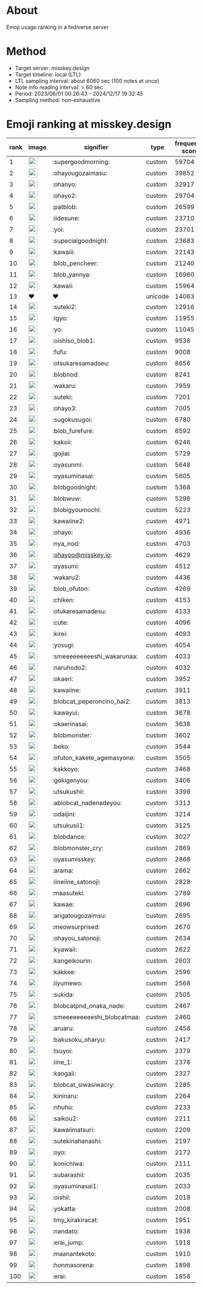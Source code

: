# About
Emoji usage ranking in a fediverse server

# Method
- Target server: misskey.design
- Target timeline: local (LTL)
- LTL sampling interval: about 6060 sec (100 notes at once)
- Note info reading interval: > 60 sec
- Period: 2023/06/01 00:26:43 - 2024/12/17 19:32:45 
- Sampling method: non-exhaustive

# Emoji ranking at misskey.design

|rank|image|signifier|type|frequency score|
|----|----|----|----|----|
|1|<img height="24" src="https://misskey.design/emoji/supergoodmorning.webp">|:supergoodmorning:|custom|59704|
|2|<img height="24" src="https://misskey.design/emoji/ohayougozaimasu.webp">|:ohayougozaimasu:|custom|39852|
|3|<img height="24" src="https://misskey.design/emoji/ohanyo.webp">|:ohanyo:|custom|32917|
|4|<img height="24" src="https://misskey.design/emoji/ohayo2.webp">|:ohayo2:|custom|29704|
|5|<img height="24" src="https://misskey.design/emoji/patblob.webp">|:patblob:|custom|26599|
|6|<img height="24" src="https://misskey.design/emoji/iidesune.webp">|:iidesune:|custom|23710|
|7|<img height="24" src="https://misskey.design/emoji/yoi.webp">|:yoi:|custom|23701|
|8|<img height="24" src="https://misskey.design/emoji/supecialgoodnight.webp">|:supecialgoodnight:|custom|23683|
|9|<img height="24" src="https://misskey.design/emoji/kawaiii.webp">|:kawaiii:|custom|22143|
|10|<img height="24" src="https://misskey.design/emoji/blob_pencheer.webp">|:blob_pencheer:|custom|21240|
|11|<img height="24" src="https://misskey.design/emoji/blob_yannya.webp">|:blob_yannya:|custom|16960|
|12|<img height="24" src="https://misskey.design/emoji/kawaii.webp">|:kawaii:|custom|15964|
|13|❤|❤|unicode|14063|
|14|<img height="24" src="https://misskey.design/emoji/suteki2.webp">|:suteki2:|custom|12916|
|15|<img height="24" src="https://misskey.design/emoji/igyo.webp">|:igyo:|custom|11955|
|16|<img height="24" src="https://misskey.design/emoji/yo.webp">|:yo:|custom|11045|
|17|<img height="24" src="https://misskey.design/emoji/oishiso_blob1.webp">|:oishiso_blob1:|custom|9538|
|18|<img height="24" src="https://misskey.design/emoji/fufu.webp">|:fufu:|custom|9008|
|19|<img height="24" src="https://misskey.design/emoji/otsukaresamadseu.webp">|:otsukaresamadseu:|custom|8656|
|20|<img height="24" src="https://misskey.design/emoji/blobnod.webp">|:blobnod:|custom|8241|
|21|<img height="24" src="https://misskey.design/emoji/wakaru.webp">|:wakaru:|custom|7959|
|22|<img height="24" src="https://misskey.design/emoji/suteki.webp">|:suteki:|custom|7201|
|23|<img height="24" src="https://misskey.design/emoji/ohayo3.webp">|:ohayo3:|custom|7005|
|24|<img height="24" src="https://misskey.design/emoji/sugokusugoi.webp">|:sugokusugoi:|custom|6780|
|25|<img height="24" src="https://misskey.design/emoji/blob_furefure.webp">|:blob_furefure:|custom|6592|
|26|<img height="24" src="https://misskey.design/emoji/kakoii.webp">|:kakoii:|custom|6246|
|27|<img height="24" src="https://misskey.design/emoji/gojiai.webp">|:gojiai:|custom|5729|
|28|<img height="24" src="https://misskey.design/emoji/oyasunmi.webp">|:oyasunmi:|custom|5648|
|29|<img height="24" src="https://misskey.design/emoji/oyasuminasai.webp">|:oyasuminasai:|custom|5605|
|30|<img height="24" src="https://misskey.design/emoji/blobgoodnight.webp">|:blobgoodnight:|custom|5368|
|31|<img height="24" src="https://misskey.design/emoji/blobwuw.webp">|:blobwuw:|custom|5296|
|32|<img height="24" src="https://misskey.design/emoji/blobigyoumochi.webp">|:blobigyoumochi:|custom|5223|
|33|<img height="24" src="https://misskey.design/emoji/kawaiine2.webp">|:kawaiine2:|custom|4971|
|34|<img height="24" src="https://misskey.design/emoji/ohayo.webp">|:ohayo:|custom|4936|
|35|<img height="24" src="https://misskey.design/emoji/nya_nod.webp">|:nya_nod:|custom|4703|
|36|<img height="24" src="https://misskey.design/emoji/ohayoo.webp">|:ohayoo@misskey.io:|custom|4629|
|37|<img height="24" src="https://misskey.design/emoji/oyasumi.webp">|:oyasumi:|custom|4512|
|38|<img height="24" src="https://misskey.design/emoji/wakaru2.webp">|:wakaru2:|custom|4436|
|39|<img height="24" src="https://misskey.design/emoji/blob_ofuton.webp">|:blob_ofuton:|custom|4269|
|40|<img height="24" src="https://misskey.design/emoji/chiken.webp">|:chiken:|custom|4153|
|41|<img height="24" src="https://misskey.design/emoji/otukaresamadesu.webp">|:otukaresamadesu:|custom|4133|
|42|<img height="24" src="https://misskey.design/emoji/cute.webp">|:cute:|custom|4096|
|43|<img height="24" src="https://misskey.design/emoji/kirei.webp">|:kirei:|custom|4093|
|44|<img height="24" src="https://misskey.design/emoji/yosugi.webp">|:yosugi:|custom|4054|
|45|<img height="24" src="https://misskey.design/emoji/smeeeeeeeeeshi_wakarunaa.webp">|:smeeeeeeeeeshi_wakarunaa:|custom|4033|
|46|<img height="24" src="https://misskey.design/emoji/naruhodo2.webp">|:naruhodo2:|custom|4032|
|47|<img height="24" src="https://misskey.design/emoji/okaeri.webp">|:okaeri:|custom|3952|
|48|<img height="24" src="https://misskey.design/emoji/kawaiine.webp">|:kawaiine:|custom|3911|
|49|<img height="24" src="https://misskey.design/emoji/blobcat_peperoncino_hai2.webp">|:blobcat_peperoncino_hai2:|custom|3813|
|50|<img height="24" src="https://misskey.design/emoji/kawayui.webp">|:kawayui:|custom|3678|
|51|<img height="24" src="https://misskey.design/emoji/okaerinasai.webp">|:okaerinasai:|custom|3638|
|52|<img height="24" src="https://misskey.design/emoji/blobmonster.webp">|:blobmonster:|custom|3602|
|53|<img height="24" src="https://misskey.design/emoji/beko.webp">|:beko:|custom|3544|
|54|<img height="24" src="https://misskey.design/emoji/ofuton_kakete_agemasyone.webp">|:ofuton_kakete_agemasyone:|custom|3505|
|55|<img height="24" src="https://misskey.design/emoji/kakkoyo.webp">|:kakkoyo:|custom|3468|
|56|<img height="24" src="https://misskey.design/emoji/gokigenyou.webp">|:gokigenyou:|custom|3406|
|57|<img height="24" src="https://misskey.design/emoji/utsukushii.webp">|:utsukushii:|custom|3398|
|58|<img height="24" src="https://misskey.design/emoji/ablobcat_nadenadeyou.webp">|:ablobcat_nadenadeyou:|custom|3313|
|59|<img height="24" src="https://misskey.design/emoji/odaijini.webp">|:odaijini:|custom|3214|
|60|<img height="24" src="https://misskey.design/emoji/utsukusii1.webp">|:utsukusii1:|custom|3125|
|61|<img height="24" src="https://misskey.design/emoji/blobdance.webp">|:blobdance:|custom|3027|
|62|<img height="24" src="https://misskey.design/emoji/blobmonster_cry.webp">|:blobmonster_cry:|custom|2869|
|63|<img height="24" src="https://misskey.design/emoji/oyasumisskey.webp">|:oyasumisskey:|custom|2868|
|64|<img height="24" src="https://misskey.design/emoji/arama.webp">|:arama:|custom|2862|
|65|<img height="24" src="https://misskey.design/emoji/iineiine_satonoji.webp">|:iineiine_satonoji:|custom|2828|
|66|<img height="24" src="https://misskey.design/emoji/maasuteki.webp">|:maasuteki:|custom|2789|
|67|<img height="24" src="https://misskey.design/emoji/kawae.webp">|:kawae:|custom|2696|
|68|<img height="24" src="https://misskey.design/emoji/arigatougozaimsu.webp">|:arigatougozaimsu:|custom|2695|
|69|<img height="24" src="https://misskey.design/emoji/meowsurprised.webp">|:meowsurprised:|custom|2670|
|70|<img height="24" src="https://misskey.design/emoji/ohayou_satonoji.webp">|:ohayou_satonoji:|custom|2634|
|71|<img height="24" src="https://misskey.design/emoji/kyawaii.webp">|:kyawaii:|custom|2622|
|72|<img height="24" src="https://misskey.design/emoji/kangeikourin.webp">|:kangeikourin:|custom|2603|
|73|<img height="24" src="https://misskey.design/emoji/kakkee.webp">|:kakkee:|custom|2596|
|74|<img height="24" src="https://misskey.design/emoji/iiyumewo.webp">|:iiyumewo:|custom|2568|
|75|<img height="24" src="https://misskey.design/emoji/sukida.webp">|:sukida:|custom|2505|
|76|<img height="24" src="https://misskey.design/emoji/blobcatpnd_onaka_nade.webp">|:blobcatpnd_onaka_nade:|custom|2467|
|77|<img height="24" src="https://misskey.design/emoji/smeeeeeeeeeshi_blobcatmaa.webp">|:smeeeeeeeeeshi_blobcatmaa:|custom|2460|
|78|<img height="24" src="https://misskey.design/emoji/aruaru.webp">|:aruaru:|custom|2458|
|79|<img height="24" src="https://misskey.design/emoji/bakusoku_oharyu.webp">|:bakusoku_oharyu:|custom|2417|
|80|<img height="24" src="https://misskey.design/emoji/tsuyoi.webp">|:tsuyoi:|custom|2379|
|81|<img height="24" src="https://misskey.design/emoji/iine_1.webp">|:iine_1:|custom|2376|
|82|<img height="24" src="https://misskey.design/emoji/kaogaii.webp">|:kaogaii:|custom|2327|
|83|<img height="24" src="https://misskey.design/emoji/blobcat_siwasiwacry.webp">|:blobcat_siwasiwacry:|custom|2285|
|84|<img height="24" src="https://misskey.design/emoji/kininaru.webp">|:kininaru:|custom|2264|
|85|<img height="24" src="https://misskey.design/emoji/nhuhu.webp">|:nhuhu:|custom|2233|
|86|<img height="24" src="https://misskey.design/emoji/saikou2.webp">|:saikou2:|custom|2211|
|87|<img height="24" src="https://misskey.design/emoji/kawaiimatsuri.webp">|:kawaiimatsuri:|custom|2209|
|88|<img height="24" src="https://misskey.design/emoji/sutekinahanashi.webp">|:sutekinahanashi:|custom|2197|
|89|<img height="24" src="https://misskey.design/emoji/oyo.webp">|:oyo:|custom|2172|
|90|<img height="24" src="https://misskey.design/emoji/konichiwa.webp">|:konichiwa:|custom|2111|
|91|<img height="24" src="https://misskey.design/emoji/subarashii.webp">|:subarashii:|custom|2035|
|92|<img height="24" src="https://misskey.design/emoji/oyasuminasai1.webp">|:oyasuminasai1:|custom|2033|
|93|<img height="24" src="https://misskey.design/emoji/oishii.webp">|:oishii:|custom|2018|
|94|<img height="24" src="https://misskey.design/emoji/yokatta.webp">|:yokatta:|custom|2008|
|95|<img height="24" src="https://misskey.design/emoji/tmy_kirakiracat.webp">|:tmy_kirakiracat:|custom|1951|
|96|<img height="24" src="https://misskey.design/emoji/nandato.webp">|:nandato:|custom|1938|
|97|<img height="24" src="https://misskey.design/emoji/erai_jump.webp">|:erai_jump:|custom|1918|
|98|<img height="24" src="https://misskey.design/emoji/maanantekoto.webp">|:maanantekoto:|custom|1910|
|99|<img height="24" src="https://misskey.design/emoji/honmasorena.webp">|:honmasorena:|custom|1898|
|100|<img height="24" src="https://misskey.design/emoji/erai.webp">|:erai:|custom|1858|
